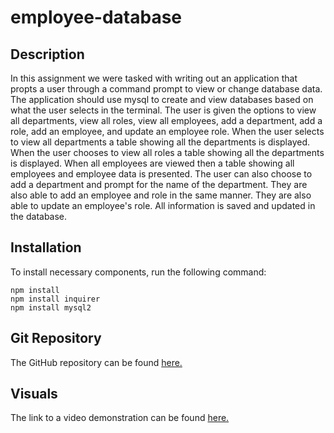 # employee-database
      
## Description

In this assignment we were tasked with writing out an application that propts a user through a command prompt to view or change database data. The application should use mysql to create and view databases based on what the user selects in the terminal. The user is given the options to view all departments, view all roles, view all employees, add a department, add a role, add an employee, and update an employee role. When the user selects to view all departments a table showing all the departments is displayed. When the user chooses to view all roles a table showing all the departments is displayed. When all employees are viewed then a table showing all employees and employee data is presented. The user can also choose to add a department and prompt for the name of the department. They are also able to add an employee and role in the same manner. They are also able to update an employee's role. All information is saved and updated in the database.

## Installation
      
To install necessary components, run the following command:

    npm install  
    npm install inquirer
    npm install mysql2

## Git Repository 

The GitHub repository can be found [here.](https://github.com/choyle-01/employee-database)

## Visuals 

The link to a video demonstration can be found [here.](https://drive.google.com/file/d/1DAKyfOLcPqH5Yv_LU7VBdVdqFhFZ-gD0/view?usp=sharing)